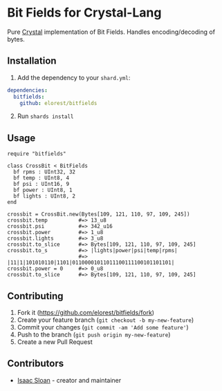 # Bit Fields for Crystal-Lang

Pure [Crystal](https://crystal-lang.org/) implementation of Bit Fields. Handles encoding/decoding of bytes.

## Installation

1. Add the dependency to your `shard.yml`:
```yaml
dependencies:
  bitfields:
    github: elorest/bitfields
```
2. Run `shards install`

## Usage

```crystal
require "bitfields"

class CrossBit < BitFields
  bf rpms : UInt32, 32
  bf temp : UInt8, 4 
  bf psi : UInt16, 9 
  bf power : UInt8, 1 
  bf lights : UInt8, 2 
end

crossbit = CrossBit.new(Bytes[109, 121, 110, 97, 109, 245])
crossbit.temp          #=> 13_u8
crossbit.psi           #=> 342_u16
crossbit.power         #=> 1_u8
crossbit.lights        #=> 3_u8
crossbit.to_slice      #=> Bytes[109, 121, 110, 97, 109, 245]
crossbit.to_s          #=> |lights|power|psi|temp|rpms|
                       #=> |11|1|101010110|1101|01100001011011100111100101101101|
crossbit.power = 0     #=> 0_u8
crossbit.to_slice      #=> Bytes[109, 121, 110, 97, 109, 245]
```

## Contributing

1. Fork it (<https://github.com/elorest/bitfields/fork>)
2. Create your feature branch (`git checkout -b my-new-feature`)
3. Commit your changes (`git commit -am 'Add some feature'`)
4. Push to the branch (`git push origin my-new-feature`)
5. Create a new Pull Request

## Contributors

- [Isaac Sloan](https://github.com/elorest) - creator and maintainer
